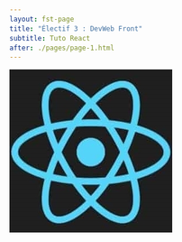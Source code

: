 ```yaml
---
layout: fst-page
title: "Électif 3 : DevWeb Front"
subtitle: Tuto React
after: ./pages/page-1.html
---
```


![logo React](./images/react-logo_2.jpg)